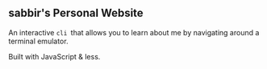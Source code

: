 ## sabbir's Personal Website

An interactive `cli `that allows you to learn about me by navigating around a terminal emulator.

Built with JavaScript & less.
